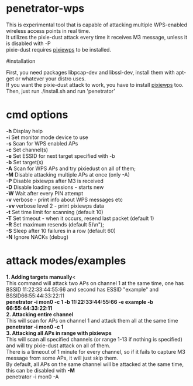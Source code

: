 # penetrator-wps

This is experimental tool that is capable of attacking multiple WPS-enabled wireless access points in real time.<br>
It utilizes the pixie-dust attack every time it receives M3 message, unless it is disabled with -P<br>
pixie-dust requires <a href="https://github.com/wiire/pixiewps">pixiewps</a> to be installed.<br>

#installation

First, you need packages libpcap-dev and libssl-dev, install them with apt-get or whatever your distro uses.<br>
If you want the pixie-dust attack to work, you have to install <a href="https://github.com/wiire/pixiewps">pixiewps</a> too.<br>
Then, just run ./install.sh and run 'penetrator'

# cmd options
<b>-h</b> Display help<br>
<b>-i</b> <dev> Set monitor mode device to use<br>
<b>-s</b> Scan for WPS enabled APs<br>
<b>-c</b> <channel> Set channel(s)<br>
<b>-e</b> <essid> Set ESSID for next target specified with -b<br>
<b>-b</b> <bssid> Set target(s)<br>
<b>-A</b> Scan for WPS APs and try pixiedust on all of them;<br>
<b>-M</b> Disable attacking multiple APs at once (only -A)<br>
<b>-P</b> Disable pixiewps after M3 is received<br>
<b>-D</b> Disable loading sessions - starts new<br>
<b>-W</b> Wait after every PIN attempt<br>
<b>-v</b> verbose - print info about WPS messages etc<br>
<b>-vv</b> verbose level 2 - print pixiewps data<br>
<b>-t</b> <seconds>Set time limit for scanning (default 10)<br>
<b>-T</b> <ms> Set timeout - when it occurs, resend last packet (default 1)<br>
<b>-R</b> <max> Set maximum resends (default 5)\n");<br>
<b>-S</b> <seconds> Sleep after 10 failures in a row (default 60)<br>
<b>-N</b> Ignore NACKs (debug)<br>

# attack modes/examples

<b>1. Adding targets manually</b><<br>
This command will attack two APs on channel 1 at the same time, one has BSSID 11:22:33:44:55:66 and second has ESSID "example" and BSSID66:55:44:33:22:11<br>
<b>penetrator -i mon0 -c 1 -b 11:22:33:44:55:66 -e example -b 66:55:44:33:22:11</b><br>
<b>2. Attacking entire channel</b><br>
This will scan for APs on channel 1 and attack them all at the same time<br>
<b>penetrator -i mon0 -c 1</b><br>
<b>3. Attacking all APs in range with pixiewps</b><br>
This will scan all specified channels (or range 1-13 if nothing is specified) and will try pixie-dust attack on all of them.<br>
There is a timeout of 1 minute for every channel, so if it fails to capture M3 message from some APs, it will just skip them.<br>
By default, all APs on the same channel will be attacked at the same time, this can be disabled with <b>-M</b><br>
penetrator -i mon0 -A